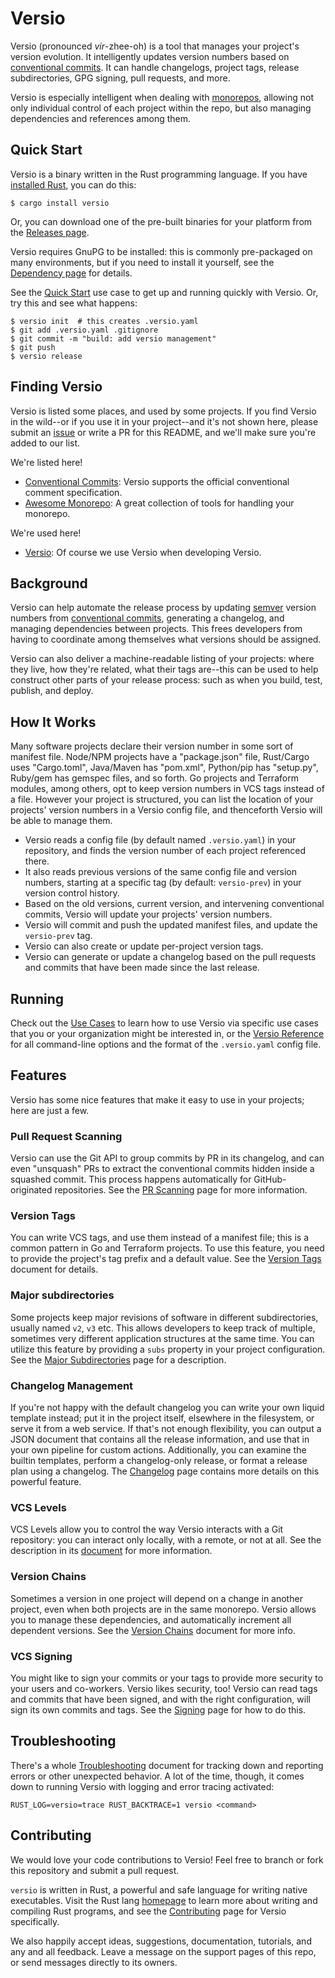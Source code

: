 # Versio

Versio (pronounced _vir_-zhee-oh) is a tool that manages your project's
version evolution. It intelligently updates version numbers based on
[conventional commits](https://www.conventionalcommits.org/). It can
handle changelogs, project tags, release subdirectories, GPG signing,
pull requests, and more.

Versio is especially intelligent when dealing with
[monorepos](https://en.wikipedia.org/wiki/Monorepo), allowing not only
individual control of each project within the repo, but also managing
dependencies and references among them.

## Quick Start

Versio is a binary written in the Rust programming language. If you have
[installed Rust](https://www.rust-lang.org/tools/install), you can do
this:

```
$ cargo install versio
```

Or, you can download one of the pre-built binaries for your platform
from the [Releases
page](https://github.com/chaaz/versio/releases).

Versio requires GnuPG to be installed: this is commonly pre-packaged on
many environments, but if you need to install it yourself, see the
[Dependency page](./docs/dependencies.md) for details.

See the [Quick Start](./docs/use_cases.md#quick-start) use case to get
up and running quickly with Versio. Or, try this and see what happens:

```
$ versio init  # this creates .versio.yaml
$ git add .versio.yaml .gitignore
$ git commit -m "build: add versio management"
$ git push
$ versio release
```

## Finding Versio

Versio is listed some places, and used by some projects. If you find
Versio in the wild--or if you use it in your project--and it's not shown
here, please submit an [issue](https://github.com/chaaz/versio/issues)
or write a PR for this README, and we'll make sure you're added to our
list.

We're listed here!

- [Conventional Commits](https://www.conventionalcommits.org/en/about/):
  Versio supports the official conventional comment specification.
- [Awesome Monorepo](https://github.com/korfuri/awesome-monorepo): A
  great collection of tools for handling your monorepo.

We're used here!

- [Versio](https://github.com/chaaz/versio/): Of course we use Versio
  when developing Versio.

## Background

Versio can help automate the release process by updating
[semver](https://semver.org/) version numbers from [conventional
commits](https://www.conventionalcommits.org/), generating a changelog,
and managing dependencies between projects. This frees developers from
having to coordinate among themselves what versions should be assigned.

Versio can also deliver a machine-readable listing of your projects:
where they live, how they're related, what their tags are--this can be
used to help construct other parts of your release process: such as when
you build, test, publish, and deploy.

## How It Works

Many software projects declare their version number in some sort of
manifest file. Node/NPM projects have a "package.json" file, Rust/Cargo
uses "Cargo.toml", Java/Maven has "pom.xml", Python/pip has "setup.py",
Ruby/gem has gemspec files, and so forth. Go projects and Terraform
modules, among others, opt to keep version numbers in VCS tags instead
of a file. However your project is structured, you can list the location
of your projects' version numbers in a Versio config file, and
thenceforth Versio will be able to manage them.

- Versio reads a config file (by default named `.versio.yaml`) in your
  repository, and finds the version number of each project referenced
  there.
- It also reads previous versions of the same config file and version
  numbers, starting at a specific tag (by default: `versio-prev`) in
  your version control history.
- Based on the old versions, current version, and intervening
  conventional commits, Versio will update your projects' version
  numbers.
- Versio will commit and push the updated manifest files, and update the
  `versio-prev` tag.
- Versio can also create or update per-project version tags.
- Versio can generate or update a changelog based on the pull requests
  and commits that have been made since the last release.

## Running

Check out the [Use Cases](./docs/use_cases.md) to learn how to use
Versio via specific use cases that you or your organization might be
interested in, or the [Versio Reference](./docs/reference.md) for all
command-line options and the format of the `.versio.yaml` config file.

## Features

Versio has some nice features that make it easy to use in your projects;
here are just a few.

### Pull Request Scanning

Versio can use the Git API to group commits by PR in its changelog, and
can even "unsquash" PRs to extract the conventional commits hidden
inside a squashed commit. This process happens automatically for
GitHub-originated repositories. See the [PR
Scanning](./docs/pr_scanning.md) page for more information.

### Version Tags

You can write VCS tags, and use them instead of a manifest file; this is
a common pattern in Go and Terraform projects. To use this feature, you
need to provide the project's tag prefix and a default value. See the
[Version Tags](./docs/version_tags.md) document for details.

### Major subdirectories

Some projects keep major revisions of software in different
subdirectories, usually named `v2`, `v3` etc. This allows developers to
keep track of multiple, sometimes very different application structures
at the same time. You can utilize this feature by providing a `subs`
property in your project configuration. See the [Major
Subdirectories](./docs/subs.md) page for a description.

### Changelog Management

If you're not happy with the default changelog you can write your own
liquid template instead; put it in the project itself, elsewhere in the
filesystem, or serve it from a web service. If that's not enough
flexibility, you can output a JSON document that contains all the
release information, and use that in your own pipeline for custom
actions. Additionally, you can examine the builtin templates, perform a
changelog-only release, or format a release plan using a changelog. The
[Changelog](./docs/changelog.md) page contains more details on this
powerful feature.

### VCS Levels

VCS Levels allow you to control the way Versio interacts with a Git
repository: you can interact only locally, with a remote, or not at all.
See the description in its [document](./docs/vcs_levels.md) for more
information.

### Version Chains

Sometimes a version in one project will depend on a change in another
project, even when both projects are in the same monorepo. Versio allows
you to manage these dependencies, and automatically increment all
dependent versions. See the [Version Chains](./docs/chains.md) document
for more info.

### VCS Signing

You might like to sign your commits or your tags to provide more
security to your users and co-workers. Versio likes security, too!
Versio can read tags and commits that have been signed, and with the
right configuration, will sign its own commits and tags. See the
[Signing](./docs/signing.md) page for how to do this.

## Troubleshooting

There's a whole [Troubleshooting](./docs/troubleshooting.md) document
for tracking down and reporting errors or other unexpected behavior. A
lot of the time, though, it comes down to running Versio with logging
and error tracing activated:

```
RUST_LOG=versio=trace RUST_BACKTRACE=1 versio <command>
```

## Contributing

We would love your code contributions to Versio! Feel free to branch or
fork this repository and submit a pull request.

`versio` is written in Rust, a powerful and safe language for writing
native executables. Visit the Rust lang
[homepage](https://www.rust-lang.org/en-US/index.html) to learn more
about writing and compiling Rust programs, and see the
[Contributing](docs/contributing.md) page for Versio specifically.

We also happily accept ideas, suggestions, documentation, tutorials, and
any and all feedback. Leave a message on the support pages of this repo,
or send messages directly to its owners.
